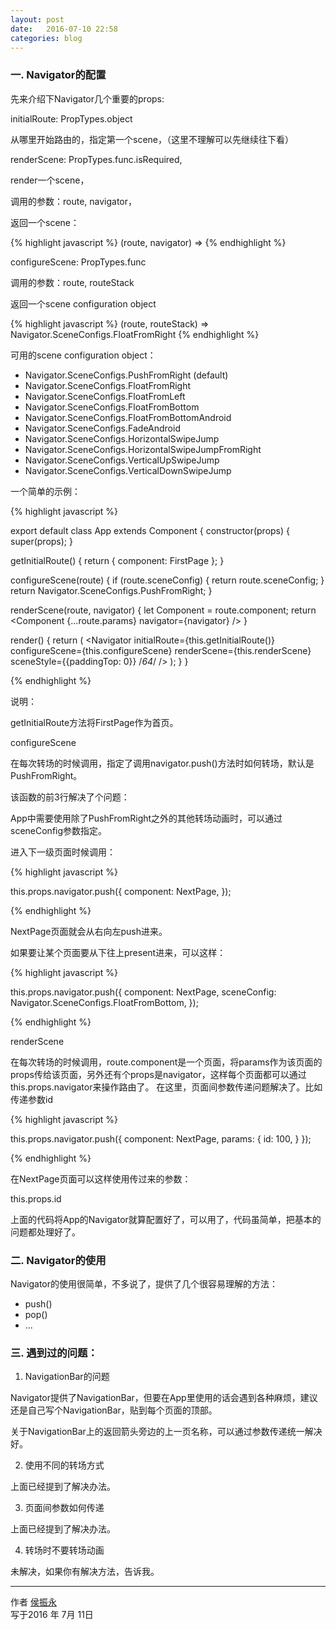```yaml
---
layout: post
date:   2016-07-10 22:58
categories: blog
---
```


### 一. Navigator的配置

先来介绍下Navigator几个重要的props:

initialRoute: PropTypes.object

从哪里开始路由的，指定第一个scene，（这里不理解可以先继续往下看）


renderScene: PropTypes.func.isRequired,

render一个scene，

调用的参数：route, navigator，

返回一个scene：


{% highlight javascript %}
(route, navigator) =>
   <MySceneComponent title={route.title} navigator={navigator} />
{% endhighlight %}


configureScene: PropTypes.func

调用的参数：route, routeStack

返回一个scene configuration object

{% highlight javascript %}
(route, routeStack) => Navigator.SceneConfigs.FloatFromRight
{% endhighlight %}


可用的scene configuration object：
- Navigator.SceneConfigs.PushFromRight (default)
- Navigator.SceneConfigs.FloatFromRight
- Navigator.SceneConfigs.FloatFromLeft
- Navigator.SceneConfigs.FloatFromBottom
- Navigator.SceneConfigs.FloatFromBottomAndroid
- Navigator.SceneConfigs.FadeAndroid
- Navigator.SceneConfigs.HorizontalSwipeJump
- Navigator.SceneConfigs.HorizontalSwipeJumpFromRight
- Navigator.SceneConfigs.VerticalUpSwipeJump
- Navigator.SceneConfigs.VerticalDownSwipeJump

一个简单的示例：

{% highlight javascript %}

export default class App extends Component {
  constructor(props) {
    super(props);
  }

  getInitialRoute() {
    return {
      component: FirstPage
    };
  }

  configureScene(route) {
    if (route.sceneConfig) {
      return route.sceneConfig;
    }
    return Navigator.SceneConfigs.PushFromRight;
  }

  renderScene(route, navigator) {
    let Component = route.component;
    return <Component {...route.params} navigator={navigator} />
  }

  render() {
    return (
      <Navigator
        initialRoute={this.getInitialRoute()}
        configureScene={this.configureScene}
        renderScene={this.renderScene}
        sceneStyle={{paddingTop: 0}}  /*64*/
      />
    );
  }
}

{% endhighlight %}


说明：

getInitialRoute方法将FirstPage作为首页。

configureScene

在每次转场的时候调用，指定了调用navigator.push()方法时如何转场，默认是PushFromRight。

该函数的前3行解决了个问题：

App中需要使用除了PushFromRight之外的其他转场动画时，可以通过sceneConfig参数指定。


进入下一级页面时候调用：

{% highlight javascript %}

this.props.navigator.push({
  component: NextPage,
});

{% endhighlight %}

NextPage页面就会从右向左push进来。

如果要让某个页面要从下往上present进来，可以这样：

{% highlight javascript %}

this.props.navigator.push({
  component: NextPage,
  sceneConfig: Navigator.SceneConfigs.FloatFromBottom,
});

{% endhighlight %}

renderScene

在每次转场的时候调用，route.component是一个页面，将params作为该页面的props传给该页面，另外还有个props是navigator，这样每个页面都可以通过this.props.navigator来操作路由了。
在这里，页面间参数传递问题解决了。比如传递参数id

{% highlight javascript %}

this.props.navigator.push({
  component: NextPage,
  params: {
    id: 100,
  }
});

{% endhighlight %}

在NextPage页面可以这样使用传过来的参数：

this.props.id


上面的代码将App的Navigator就算配置好了，可以用了，代码虽简单，把基本的问题都处理好了。


### 二. Navigator的使用

Navigator的使用很简单，不多说了，提供了几个很容易理解的方法：
- push()
- pop()
- ...

### 三. 遇到过的问题：

1. NavigationBar的问题

Navigator提供了NavigationBar，但要在App里使用的话会遇到各种麻烦，建议还是自己写个NavigationBar，贴到每个页面的顶部。

关于NavigationBar上的返回箭头旁边的上一页名称，可以通过参数传递统一解决好。

2. 使用不同的转场方式

上面已经提到了解决办法。

3. 页面间参数如何传递

上面已经提到了解决办法。

4. 转场时不要转场动画

未解决，如果你有解决方法，告诉我。


------

作者 [侯振永][1]     
写于2016 年 7月 11日

[1]: https://zhenyonghou.github.io/